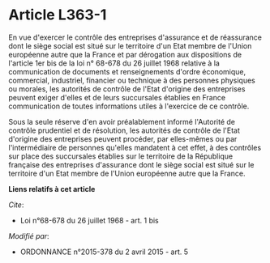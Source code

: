 # Article L363-1

En vue d'exercer le contrôle des entreprises d'assurance et de réassurance dont le siège social est situé sur le territoire
d'un Etat membre de l'Union européenne autre que la France et par dérogation aux dispositions de l'article 1er bis de la loi
n° 68-678 du 26 juillet 1968 relative à la communication de documents et renseignements d'ordre économique, commercial,
industriel, financier ou technique à des personnes physiques ou morales, les autorités de contrôle de l'Etat d'origine des
entreprises peuvent exiger d'elles et de leurs succursales établies en France communication de toutes informations utiles à
l'exercice de ce contrôle. 

Sous la seule réserve d'en avoir préalablement informé l'Autorité de contrôle prudentiel et de résolution, les autorités de
contrôle de l'Etat d'origine des entreprises peuvent procéder, par elles-mêmes ou par l'intermédiaire de personnes qu'elles
mandatent à cet effet, à des contrôles sur place des succursales établies sur le territoire de la République française des
entreprises d'assurance dont le siège social est situé sur le territoire d'un Etat membre de l'Union européenne autre que la
France.

**Liens relatifs à cet article**

_Cite_:

  - Loi n°68-678 du 26 juillet 1968 - art. 1 bis

_Modifié par_:

  - ORDONNANCE n°2015-378 du 2 avril 2015 - art. 5
